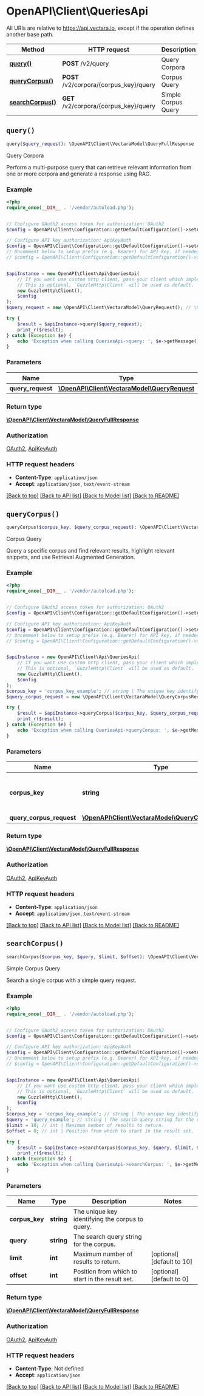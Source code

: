 # OpenAPI\Client\QueriesApi

All URIs are relative to https://api.vectara.io, except if the operation defines another base path.

| Method | HTTP request | Description |
| ------------- | ------------- | ------------- |
| [**query()**](QueriesApi.md#query) | **POST** /v2/query | Query Corpora |
| [**queryCorpus()**](QueriesApi.md#queryCorpus) | **POST** /v2/corpora/{corpus_key}/query | Corpus Query |
| [**searchCorpus()**](QueriesApi.md#searchCorpus) | **GET** /v2/corpora/{corpus_key}/query | Simple Corpus Query |


## `query()`

```php
query($query_request): \OpenAPI\Client\VectaraModel\QueryFullResponse
```

Query Corpora

Perform a multi-purpose query that can retrieve relevant information from one or more corpora and generate a response using RAG.

### Example

```php
<?php
require_once(__DIR__ . '/vendor/autoload.php');


// Configure OAuth2 access token for authorization: OAuth2
$config = OpenAPI\Client\Configuration::getDefaultConfiguration()->setAccessToken('YOUR_ACCESS_TOKEN');

// Configure API key authorization: ApiKeyAuth
$config = OpenAPI\Client\Configuration::getDefaultConfiguration()->setApiKey('x-api-key', 'YOUR_API_KEY');
// Uncomment below to setup prefix (e.g. Bearer) for API key, if needed
// $config = OpenAPI\Client\Configuration::getDefaultConfiguration()->setApiKeyPrefix('x-api-key', 'Bearer');


$apiInstance = new OpenAPI\Client\Api\QueriesApi(
    // If you want use custom http client, pass your client which implements `GuzzleHttp\ClientInterface`.
    // This is optional, `GuzzleHttp\Client` will be used as default.
    new GuzzleHttp\Client(),
    $config
);
$query_request = new \OpenAPI\Client\VectaraModel\QueryRequest(); // \OpenAPI\Client\VectaraModel\QueryRequest

try {
    $result = $apiInstance->query($query_request);
    print_r($result);
} catch (Exception $e) {
    echo 'Exception when calling QueriesApi->query: ', $e->getMessage(), PHP_EOL;
}
```

### Parameters

| Name | Type | Description  | Notes |
| ------------- | ------------- | ------------- | ------------- |
| **query_request** | [**\OpenAPI\Client\VectaraModel\QueryRequest**](../Model/QueryRequest.md)|  | [optional] |

### Return type

[**\OpenAPI\Client\VectaraModel\QueryFullResponse**](../Model/QueryFullResponse.md)

### Authorization

[OAuth2](../../README.md#OAuth2), [ApiKeyAuth](../../README.md#ApiKeyAuth)

### HTTP request headers

- **Content-Type**: `application/json`
- **Accept**: `application/json`, `text/event-stream`

[[Back to top]](#) [[Back to API list]](../../README.md#endpoints)
[[Back to Model list]](../../README.md#models)
[[Back to README]](../../README.md)

## `queryCorpus()`

```php
queryCorpus($corpus_key, $query_corpus_request): \OpenAPI\Client\VectaraModel\QueryFullResponse
```

Corpus Query

Query a specific corpus and find relevant results, highlight relevant snippets, and use Retrieval Augmented Generation.

### Example

```php
<?php
require_once(__DIR__ . '/vendor/autoload.php');


// Configure OAuth2 access token for authorization: OAuth2
$config = OpenAPI\Client\Configuration::getDefaultConfiguration()->setAccessToken('YOUR_ACCESS_TOKEN');

// Configure API key authorization: ApiKeyAuth
$config = OpenAPI\Client\Configuration::getDefaultConfiguration()->setApiKey('x-api-key', 'YOUR_API_KEY');
// Uncomment below to setup prefix (e.g. Bearer) for API key, if needed
// $config = OpenAPI\Client\Configuration::getDefaultConfiguration()->setApiKeyPrefix('x-api-key', 'Bearer');


$apiInstance = new OpenAPI\Client\Api\QueriesApi(
    // If you want use custom http client, pass your client which implements `GuzzleHttp\ClientInterface`.
    // This is optional, `GuzzleHttp\Client` will be used as default.
    new GuzzleHttp\Client(),
    $config
);
$corpus_key = 'corpus_key_example'; // string | The unique key identifying the corpus to query.
$query_corpus_request = new \OpenAPI\Client\VectaraModel\QueryCorpusRequest(); // \OpenAPI\Client\VectaraModel\QueryCorpusRequest

try {
    $result = $apiInstance->queryCorpus($corpus_key, $query_corpus_request);
    print_r($result);
} catch (Exception $e) {
    echo 'Exception when calling QueriesApi->queryCorpus: ', $e->getMessage(), PHP_EOL;
}
```

### Parameters

| Name | Type | Description  | Notes |
| ------------- | ------------- | ------------- | ------------- |
| **corpus_key** | **string**| The unique key identifying the corpus to query. | |
| **query_corpus_request** | [**\OpenAPI\Client\VectaraModel\QueryCorpusRequest**](../Model/QueryCorpusRequest.md)|  | [optional] |

### Return type

[**\OpenAPI\Client\VectaraModel\QueryFullResponse**](../Model/QueryFullResponse.md)

### Authorization

[OAuth2](../../README.md#OAuth2), [ApiKeyAuth](../../README.md#ApiKeyAuth)

### HTTP request headers

- **Content-Type**: `application/json`
- **Accept**: `application/json`, `text/event-stream`

[[Back to top]](#) [[Back to API list]](../../README.md#endpoints)
[[Back to Model list]](../../README.md#models)
[[Back to README]](../../README.md)

## `searchCorpus()`

```php
searchCorpus($corpus_key, $query, $limit, $offset): \OpenAPI\Client\VectaraModel\QueryFullResponse
```

Simple Corpus Query

Search a single corpus with a simple query request.

### Example

```php
<?php
require_once(__DIR__ . '/vendor/autoload.php');


// Configure OAuth2 access token for authorization: OAuth2
$config = OpenAPI\Client\Configuration::getDefaultConfiguration()->setAccessToken('YOUR_ACCESS_TOKEN');

// Configure API key authorization: ApiKeyAuth
$config = OpenAPI\Client\Configuration::getDefaultConfiguration()->setApiKey('x-api-key', 'YOUR_API_KEY');
// Uncomment below to setup prefix (e.g. Bearer) for API key, if needed
// $config = OpenAPI\Client\Configuration::getDefaultConfiguration()->setApiKeyPrefix('x-api-key', 'Bearer');


$apiInstance = new OpenAPI\Client\Api\QueriesApi(
    // If you want use custom http client, pass your client which implements `GuzzleHttp\ClientInterface`.
    // This is optional, `GuzzleHttp\Client` will be used as default.
    new GuzzleHttp\Client(),
    $config
);
$corpus_key = 'corpus_key_example'; // string | The unique key identifying the corpus to query.
$query = 'query_example'; // string | The search query string for the corpus.
$limit = 10; // int | Maximum number of results to return.
$offset = 0; // int | Position from which to start in the result set.

try {
    $result = $apiInstance->searchCorpus($corpus_key, $query, $limit, $offset);
    print_r($result);
} catch (Exception $e) {
    echo 'Exception when calling QueriesApi->searchCorpus: ', $e->getMessage(), PHP_EOL;
}
```

### Parameters

| Name | Type | Description  | Notes |
| ------------- | ------------- | ------------- | ------------- |
| **corpus_key** | **string**| The unique key identifying the corpus to query. | |
| **query** | **string**| The search query string for the corpus. | |
| **limit** | **int**| Maximum number of results to return. | [optional] [default to 10] |
| **offset** | **int**| Position from which to start in the result set. | [optional] [default to 0] |

### Return type

[**\OpenAPI\Client\VectaraModel\QueryFullResponse**](../Model/QueryFullResponse.md)

### Authorization

[OAuth2](../../README.md#OAuth2), [ApiKeyAuth](../../README.md#ApiKeyAuth)

### HTTP request headers

- **Content-Type**: Not defined
- **Accept**: `application/json`

[[Back to top]](#) [[Back to API list]](../../README.md#endpoints)
[[Back to Model list]](../../README.md#models)
[[Back to README]](../../README.md)
